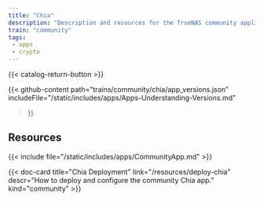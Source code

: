 ```yaml
---
title: "Chia"
description: "Description and resources for the TrueNAS community application called Chia."
train: "community"
tags: 
 - apps
 - crypto
---
```


{{< catalog-return-button >}}

{{< github-content 
    path="trains/community/chia/app_versions.json"
	includeFile="/static/includes/apps/Apps-Understanding-Versions.md"
>}}

## Resources

{{< include file="/static/includes/apps/CommunityApp.md" >}}

<div class="docs-sections">

{{< doc-card title="Chia Deployment" link="/resources/deploy-chia"
descr="How to deploy and configure the community Chia app." kind="community" >}}

</div>
